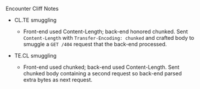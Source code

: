 Encounter Cliff Notes

- CL.TE smuggling
  - Front-end used Content-Length; back-end honored chunked. Sent `Content-Length` with `Transfer-Encoding: chunked` and crafted body to smuggle a `GET /404` request that the back-end processed.

- TE.CL smuggling
  - Front-end used chunked; back-end used Content-Length. Sent chunked body containing a second request so back-end parsed extra bytes as next request.


